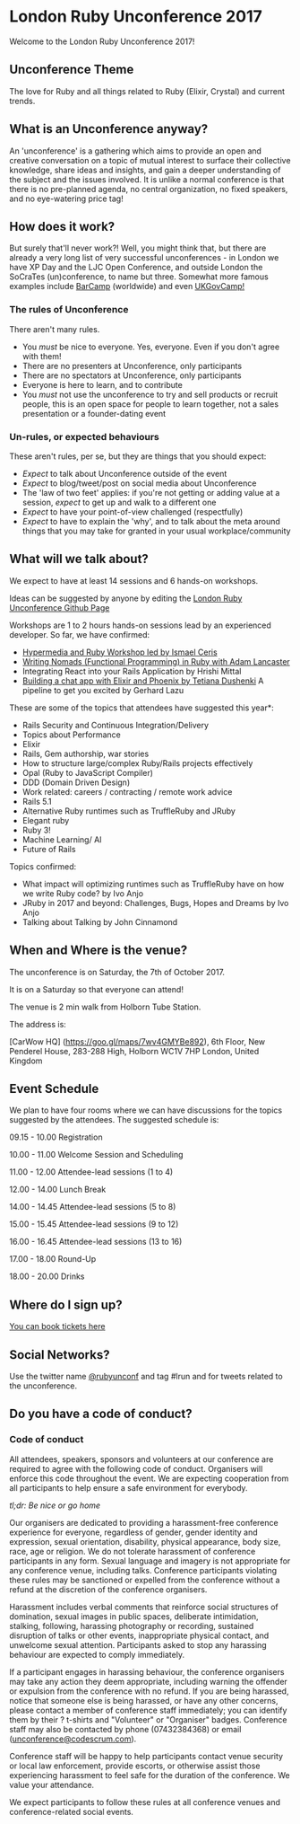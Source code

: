 # London Ruby Unconference 2017
Welcome to the London Ruby Unconference 2017! 

## Unconference Theme
The love for Ruby and all things related to Ruby (Elixir, Crystal) and current trends.

## What is an Unconference anyway?
An 'unconference' is a gathering which aims to provide an open and creative conversation on a topic of mutual interest to surface their collective knowledge, share ideas and insights, and gain a deeper understanding of the subject and the issues involved. It is unlike a normal conference is that there is no pre-planned agenda, no central organization, no fixed speakers, and no eye-watering price tag!

## How does it work?
But surely that'll never work?! Well, you might think that, but there are already a very long list of very successful unconferences - in London we have XP Day and the LJC Open Conference, and outside London the SoCraTes (un)conference, to name but three. Somewhat more famous examples include [BarCamp](http://barcamp.org/w/page/402984/FrontPage) (worldwide) and even [UKGovCamp!](https://www.youtube.com/watch?v=kqThn6yeBJA)

### The rules of Unconference
There aren't many rules.
* You _must_ be nice to everyone. Yes, everyone. Even if you don't agree with them!
* There are no presenters at Unconference, only participants
* There are no spectators at Unconference, only participants
* Everyone is here to learn, and to contribute
* You _must_ not use the unconference to try and sell products or recruit people, this is an open space for people to learn together, not a sales presentation or a founder-dating event 

### Un-rules, or expected behaviours
These aren't rules, per se, but they are things that you should expect:
* _Expect_ to talk about Unconference outside of the event
* _Expect_ to blog/tweet/post on social media about Unconference
* The 'law of two feet' applies: if you're not getting or adding value at a session, _expect_ to get up and walk to a different one
* _Expect_ to have your point-of-view challenged (respectfully)
* _Expect_ to have to explain the 'why', and to talk about the meta around things that you may take for granted in your usual workplace/community

## What will we talk about?
We expect to have at least 14 sessions and 6 hands-on workshops.

Ideas can be suggested by anyone by editing the [London Ruby Unconference Github Page](https://github.com/codescrum/london_ruby_unconference_2017#what-will-we-talk-about)

Workshops are 1 to 2 hours hands-on sessions lead by an experienced developer. So far, we have confirmed:

* [Hypermedia and Ruby Workshop led by Ismael Ceris](https://www.linkedin.com/pulse/hypermedia-ruby-workshop-led-ismael-ceris-london-2017-jairo-diaz/?lipi=urn%3Al)
* [Writing Nomads (Functional Programming) in Ruby with Adam Lancaster](https://www.linkedin.com/pulse/functional-programming-workshop-ruby-adam-lancaster-london-jairo-diaz/)
* Integrating React into your Rails Application by Hrishi Mittal
* [Building a chat app with Elixir and Phoenix by Tetiana Dushenki](http://www.linkedin.com/pulse/building-chat-app-elixir-phoenix-rubyunconf-jairo-diaz/)
A pipeline to get you excited by Gerhard Lazu

These are some of the topics that attendees have suggested this year*:

* Rails Security and Continuous Integration/Delivery
* Topics about Performance
* Elixir
* Rails, Gem authorship, war stories
* How to structure large/complex Ruby/Rails projects effectively
* Opal (Ruby to JavaScript Compiler)
* DDD (Domain Driven Design)
* Work related: careers / contracting / remote work advice
* Rails 5.1
* Alternative Ruby runtimes such as TruffleRuby and JRuby
* Elegant ruby
* Ruby 3!
* Machine Learning/ AI
* Future of Rails

Topics confirmed:

* What impact will optimizing runtimes such as TruffleRuby have on how we write Ruby code? by Ivo Anjo
* JRuby in 2017 and beyond: Challenges, Bugs, Hopes and Dreams by Ivo Anjo
* Talking about Talking by John Cinnamond


## When and Where is the venue?
The unconference is on Saturday, the 7th of October 2017.

It is on a Saturday so that everyone can attend!

The venue is 2 min walk from Holborn Tube Station.

The address is:

[CarWow HQ] (https://goo.gl/maps/7wv4GMYBe892), 6th Floor, New Penderel House, 283-288 High, Holborn WC1V 7HP London, United Kingdom


## Event Schedule

We plan to have four rooms where we can have discussions for the topics suggested by the attendees.
The suggested schedule is:

09.15 - 10.00 Registration

10.00 - 11.00 Welcome Session and Scheduling 

11.00 - 12.00 Attendee-lead sessions (1 to 4)

12.00 - 14.00 Lunch Break

14.00 - 14.45 Attendee-lead sessions (5 to 8)

15.00 - 15.45 Attendee-lead sessions (9 to 12)

16.00 - 16.45 Attendee-lead sessions (13 to 16)

17.00 - 18.00 Round-Up

18.00 - 20.00 Drinks 
 
## Where do I sign up?
[You can book tickets here](https://www.eventbrite.com/e/london-ruby-unconference-tickets-36286901098)

## Social Networks?

Use the twitter name [@rubyunconf](https://twitter.com/rubyunconf) and tag #lrun and  for tweets related to the unconference.

## Do you have a code of conduct?

### Code of conduct

All attendees, speakers, sponsors and volunteers at our conference are required to agree with the following code of conduct. Organisers will enforce this code throughout the event. We are expecting cooperation from all participants to help ensure a safe environment for everybody.

*tl;dr: Be nice or go home*

Our organisers are dedicated to providing a harassment-free conference experience for everyone, regardless of gender, gender identity and expression, sexual orientation, disability, physical appearance, body size, race, age or religion. We do not tolerate harassment of conference participants in any form. Sexual language and imagery is not appropriate for any conference venue, including talks. Conference participants violating these rules may be sanctioned or expelled from the conference without a refund at the discretion of the conference organisers.

Harassment includes verbal comments that reinforce social structures of domination, sexual images in public spaces, deliberate intimidation, stalking, following, harassing photography or recording, sustained disruption of talks or other events, inappropriate physical contact, and unwelcome sexual attention. Participants asked to stop any harassing behaviour are expected to comply immediately.

If a participant engages in harassing behaviour, the conference organisers may take any action they deem appropriate, including warning the offender or expulsion from the conference with no refund. If you are being harassed, notice that someone else is being harassed, or have any other concerns, please contact a member of conference staff immediately; you can identify them by their ? t-shirts and "Volunteer" or "Organiser" badges. Conference staff may also be contacted by phone (07432384368) or email (unconference@codescrum.com).

Conference staff will be happy to help participants contact venue security or local law enforcement, provide escorts, or otherwise assist those experiencing harassment to feel safe for the duration of the conference. We value your attendance.

We expect participants to follow these rules at all conference venues and conference-related social events.
